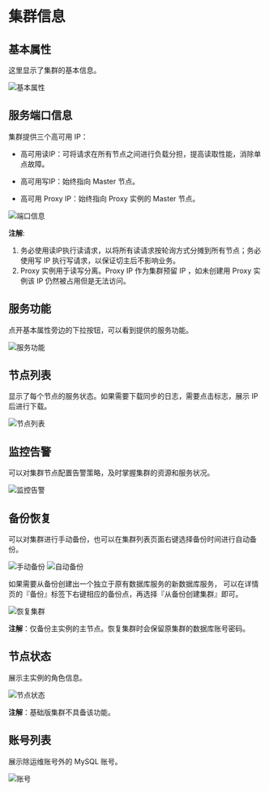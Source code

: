 ---
---

# 集群信息

## 基本属性

这里显示了集群的基本信息。

![基本属性](../_images/basic_info.png)


## 服务端口信息

集群提供三个高可用 IP：

- 高可用读IP：可将请求在所有节点之间进行负载分担，提高读取性能，消除单点故障。

- 高可用写IP：始终指向 Master 节点。

- 高可用 Proxy IP：始终指向 Proxy 实例的 Master 节点。

![端口信息](../_images/port_info.png)

**注解**:

1. 务必使用读IP执行读请求，以将所有读请求按轮询方式分摊到所有节点；务必使用写 IP 执行写请求，以保证切主后不影响业务。
2. Proxy 实例用于读写分离。Proxy IP 作为集群预留 IP ，如未创建用 Proxy 实例该 IP 仍然被占用但是无法访问。

## 服务功能

点开基本属性旁边的下拉按钮，可以看到提供的服务功能。

![服务功能](../_images/service_list.png)

## 节点列表

显示了每个节点的服务状态。如果需要下载同步的日志，需要点击标志，展示 IP 后进行下载。

![节点列表](../_images/node_list.png)

## 监控告警

可以对集群节点配置告警策略，及时掌握集群的资源和服务状况。

![监控告警](../_images/alarm.png)

## 备份恢复

可以对集群进行手动备份，也可以在集群列表页面右键选择备份时间进行自动备份。

![手动备份](../_images/backup.png)
![自动备份](../_images/auto_backup.png)

如果需要从备份创建出一个独立于原有数据库服务的新数据库服务， 可以在详情页的『备份』标签下右键相应的备份点，再选择『从备份创建集群』即可。

![恢复集群](../_images/restore.png)

**注解**：仅备份主实例的主节点。恢复集群时会保留原集群的数据库账号密码。

## 节点状态

展示主实例的角色信息。

![节点状态](../_images/display_nodeinfo.png)

**注解**：基础版集群不具备该功能。

## 账号列表

展示除运维账号外的 MySQL 账号。

![账号](../_images/display_userlist.png)
